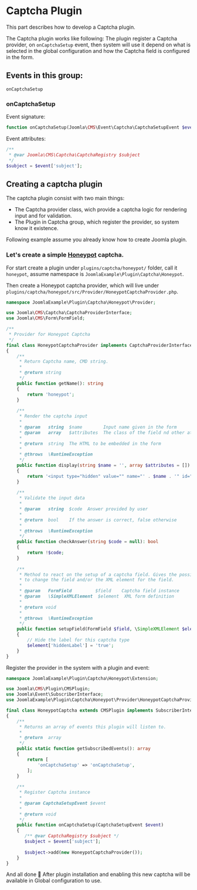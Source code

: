 Captcha Plugin
===============
This part describes how to develop a Captcha plugin.

The Captcha plugin works like following: The plugin register a Captcha provider, on `onCaptchaSetup` event, 
then system will use it depend on what is selected in the global configuration and how the Captcha field is configured in the form.

## Events in this group:

```
onCaptchaSetup
```

### onCaptchaSetup

Event signature:

```php
function onCaptchaSetup(Joomla\CMS\Event\Captcha\CaptchaSetupEvent $event){}
```

Event attributes:

```php
/** 
 * @var Joomla\CMS\Captcha\CaptchaRegistry $subject 
 */
$subject = $event['subject'];
```

## Creating a captcha plugin

The captcha plugin consist with two main things:
 - The Captcha provider class, wich provide a captcha logic for rendering input and for validation.
 - The Plugin in Captcha group, which register the provider, so system know it existence.

Following example assume you already know  how to create Joomla plugin.

### Let's create a simple [Honeypot](https://en.wikipedia.org/wiki/Honeypot_(computing)) captcha.

For start create a plugin under `plugins/captcha/honeypot/` folder, call it `honeypot`, assume namespace is `JoomlaExample\Plugin\Captcha\Honeypot`.

Then create a Honeypot captcha provider, which will live under `plugins/captcha/honeypot/src/Provider/HoneypotCaptchaProvider.php`.

```php
namespace JoomlaExample\Plugin\Captcha\Honeypot\Provider;

use Joomla\CMS\Captcha\CaptchaProviderInterface;
use Joomla\CMS\Form\FormField;

/**
 * Provider for Honeypot Captcha
 */
final class HoneypotCaptchaProvider implements CaptchaProviderInterface
{
    /**
     * Return Captcha name, CMD string.
     *
     * @return string
     */
    public function getName(): string
    {
        return 'honeypot';
    }
    
    /**
     * Render the captcha input
     *
     * @param   string  $name        Input name given in the form
     * @param   array   $attributes  The class of the field nd other attributes, from the form.
     *
     * @return  string  The HTML to be embedded in the form
     *
     * @throws  \RuntimeException
     */
    public function display(string $name = '', array $attributes = []): string
    {
        return '<input type="hidden" value="" name="' . $name . '" id="' . ($attributes['id'] ?? '') . '" class="' . ($attributes['class'] ?? '') . '"/>';
    }
    
    /**
     * Validate the input data
     *
     * @param   string  $code  Answer provided by user
     *
     * @return  bool    If the answer is correct, false otherwise
     *
     * @throws  \RuntimeException
     */
    public function checkAnswer(string $code = null): bool
    {
        return !$code;
    }
    
    /**
     * Method to react on the setup of a captcha field. Gives the possibility
     * to change the field and/or the XML element for the field.
     *
     * @param   FormField         $field    Captcha field instance
     * @param   \SimpleXMLElement  $element  XML form definition
     *
     * @return void
     *
     * @throws  \RuntimeException
     */
    public function setupField(FormField $field, \SimpleXMLElement $element): void
    {
        // Hide the label for this captcha type
        $element['hiddenLabel'] = 'true';
    }
}
```

Register the provider in the system with a plugin and event:

```php
namespace JoomlaExample\Plugin\Captcha\Honeypot\Extension;

use Joomla\CMS\Plugin\CMSPlugin;
use Joomla\Event\SubscriberInterface;
use JoomlaExample\Plugin\Captcha\Honeypot\Provider\HoneypotCaptchaProvider;

final class HoneypotCaptcha extends CMSPlugin implements SubscriberInterface
{
    /**
     * Returns an array of events this plugin will listen to.
     *
     * @return  array
     */
    public static function getSubscribedEvents(): array
    {
        return [
            'onCaptchaSetup' => 'onCaptchaSetup',
        ];
    }
    
    /**
     * Register Captcha instance
     *
     * @param CaptchaSetupEvent $event
     *
     * @return void
     */
    public function onCaptchaSetup(CaptchaSetupEvent $event)
    {
       /** @var CaptchaRegistry $subject */
       $subject = $event['subject'];
    
       $subject->add(new HoneypotCaptchaProvider());
    }
}
```

And all done 🎉 
After plugin installation and enabling this new captcha will be available in Global configuration to use.
